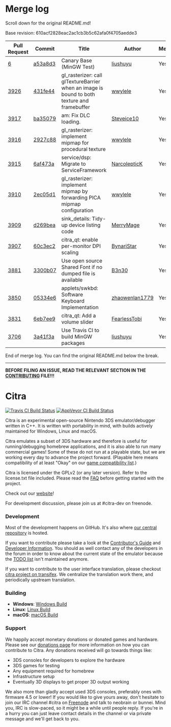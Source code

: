 # Merge log

Scroll down for the original README.md!

Base revision: 610acf2828eac2ac1cb3b5c62afa0f4705aedde3

|Pull Request|Commit|Title|Author|Merged?|
|----|----|----|----|----|
|[6](https://github.com/citra-emu/citra-canary/pull/6)|[a53a8d3](https://github.com/citra-emu/citra-canary/pull/6/files/)|Canary Base (MinGW Test)|[liushuyu](https://github.com/liushuyu)|Yes|
|[3926](https://github.com/citra-emu/citra/pull/3926)|[431fe44](https://github.com/citra-emu/citra/pull/3926/files/)|gl_rasterizer: call glTextureBarrier when an image is bound to both texture and framebuffer|[wwylele](https://github.com/wwylele)|Yes|
|[3917](https://github.com/citra-emu/citra/pull/3917)|[ba35079](https://github.com/citra-emu/citra/pull/3917/files/)|am: Fix DLC loading.|[Steveice10](https://github.com/Steveice10)|Yes|
|[3916](https://github.com/citra-emu/citra/pull/3916)|[2927c88](https://github.com/citra-emu/citra/pull/3916/files/)|gl_rasterizer: implement mipmap for procedural texture|[wwylele](https://github.com/wwylele)|Yes|
|[3915](https://github.com/citra-emu/citra/pull/3915)|[6af473a](https://github.com/citra-emu/citra/pull/3915/files/)|service/dsp: Migrate to ServiceFramework|[NarcolepticK](https://github.com/NarcolepticK)|Yes|
|[3910](https://github.com/citra-emu/citra/pull/3910)|[2ec05d1](https://github.com/citra-emu/citra/pull/3910/files/)|gl_rasterizer: implement mipmap by forwarding PICA mipmap configuration|[wwylele](https://github.com/wwylele)|Yes|
|[3909](https://github.com/citra-emu/citra/pull/3909)|[d269bea](https://github.com/citra-emu/citra/pull/3909/files/)|sink_details: Tidy-up device listing code|[MerryMage](https://github.com/MerryMage)|Yes|
|[3907](https://github.com/citra-emu/citra/pull/3907)|[60c3ec2](https://github.com/citra-emu/citra/pull/3907/files/)|citra_qt: enable per-monitor DPI scaling|[BynariStar](https://github.com/BynariStar)|Yes|
|[3881](https://github.com/citra-emu/citra/pull/3881)|[3300b07](https://github.com/citra-emu/citra/pull/3881/files/)|Use open source Shared Font if no dumped file is available|[B3n30](https://github.com/B3n30)|Yes|
|[3850](https://github.com/citra-emu/citra/pull/3850)|[05334e6](https://github.com/citra-emu/citra/pull/3850/files/)|applets/swkbd: Software Keyboard Implementation|[zhaowenlan1779](https://github.com/zhaowenlan1779)|Yes|
|[3831](https://github.com/citra-emu/citra/pull/3831)|[6eb7ee9](https://github.com/citra-emu/citra/pull/3831/files/)|citra_qt: Add a volume slider|[FearlessTobi](https://github.com/FearlessTobi)|Yes|
|[3706](https://github.com/citra-emu/citra/pull/3706)|[3a41f3a](https://github.com/citra-emu/citra/pull/3706/files/)|Use Travis CI to build MinGW packages|[liushuyu](https://github.com/liushuyu)|Yes|


End of merge log. You can find the original README.md below the break.

------

**BEFORE FILING AN ISSUE, READ THE RELEVANT SECTION IN THE [CONTRIBUTING](https://github.com/citra-emu/citra/blob/master/CONTRIBUTING.md#reporting-issues) FILE!!!**

Citra
==============
[![Travis CI Build Status](https://travis-ci.org/citra-emu/citra.svg?branch=master)](https://travis-ci.org/citra-emu/citra)
[![AppVeyor CI Build Status](https://ci.appveyor.com/api/projects/status/sdf1o4kh3g1e68m9?svg=true)](https://ci.appveyor.com/project/bunnei/citra)

Citra is an experimental open-source Nintendo 3DS emulator/debugger written in C++. It is written with portability in mind, with builds actively maintained for Windows, Linux and macOS.

Citra emulates a subset of 3DS hardware and therefore is useful for running/debugging homebrew applications, and it is also able to run many commercial games! Some of these do not run at a playable state, but we are working every day to advance the project forward. (Playable here means compatibility of at least "Okay" on our [game compatibility list](https://citra-emu.org/game).)

Citra is licensed under the GPLv2 (or any later version). Refer to the license.txt file included. Please read the [FAQ](https://citra-emu.org/wiki/faq/) before getting started with the project.

Check out our [website](https://citra-emu.org/)!

For development discussion, please join us at #citra-dev on freenode.

### Development

Most of the development happens on GitHub. It's also where [our central repository](https://github.com/citra-emu/citra) is hosted.

If you want to contribute please take a look at the [Contributor's Guide](CONTRIBUTING.md) and [Developer Information](https://github.com/citra-emu/citra/wiki/Developer-Information). You should as well contact any of the developers in the forum in order to know about the current state of the emulator because the [TODO list](https://docs.google.com/document/d/1SWIop0uBI9IW8VGg97TAtoT_CHNoP42FzYmvG1F4QDA) isn't maintained anymore.

If you want to contribute to the user interface translation, please checkout [citra project on transifex](https://www.transifex.com/citra/citra). We centralize the translation work there, and periodically upstream translation.

### Building

* __Windows__: [Windows Build](https://github.com/citra-emu/citra/wiki/Building-For-Windows)
* __Linux__: [Linux Build](https://github.com/citra-emu/citra/wiki/Building-For-Linux)
* __macOS__: [macOS Build](https://github.com/citra-emu/citra/wiki/Building-for-macOS)


### Support
We happily accept monetary donations or donated games and hardware. Please see our [donations page](https://citra-emu.org/donate/) for more information on how you can contribute to Citra. Any donations received will go towards things like:
* 3DS consoles for developers to explore the hardware
* 3DS games for testing
* Any equipment required for homebrew
* Infrastructure setup
* Eventually 3D displays to get proper 3D output working

We also more than gladly accept used 3DS consoles, preferably ones with firmware 4.5 or lower! If you would like to give yours away, don't hesitate to join our IRC channel #citra on [Freenode](http://webchat.freenode.net/?channels=citra) and talk to neobrain or bunnei. Mind you, IRC is slow-paced, so it might be a while until people reply. If you're in a hurry you can just leave contact details in the channel or via private message and we'll get back to you.
